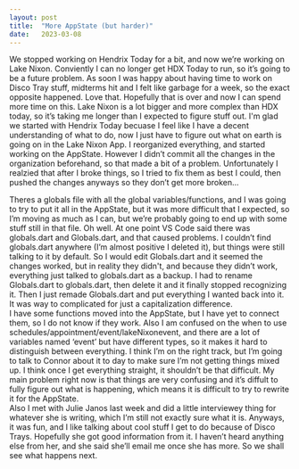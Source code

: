 ```yaml
---
layout: post
title:  "More AppState (but harder)"
date:   2023-03-08
---
```

We stopped working on Hendrix Today for a bit, and now we’re working on Lake Nixon. Conviently I can no longer get HDX Today to run, so it’s going to be a future problem. As soon I was happy about having time to work on Disco Tray stuff, midterms hit and I felt like garbage for a week, so the exact opposite happened. Love that. Hopefully that is over and now I can spend more time on this. Lake Nixon is a lot bigger and more complex than HDX today, so it’s taking me longer than I expected to figure stuff out. I'm glad we started with Hendrix Today becuase I feel like I have a decent understanding of what to do, now I just have to figure out what on earth is going on in the Lake Nixon App.  I reorganized everything, and started working on the AppState. However I didn’t commit all the changes in the organization beforehand, so that made a bit of a problem. Unfortunately I realzied that after I broke things, so I tried to fix them as best I could, then pushed the changes anyways so they don’t get more broken...

Theres a globals file with all the global variables/functions, and I was going to try to put it all in the AppState, but it was more difficult that I expected, so I’m moving as much as I can, but we’re probably going to end up with some stuff still in that file. Oh well. At one point VS Code said there was globals.dart and Globals.dart, and that caused problems. I couldn’t find globals.dart anywhere (I’m almost positive I deleted it), but things were still talking to it by default. So I would edit Globals.dart and it seemed the changes worked, but in reality they didn't, and because they didn’t work, everything just talked to globals.dart as a backup. I had to rename Globals.dart to globals.dart, then delete it and it finally stopped recognizing it. Then I just remade Globals.dart and put everything I wanted back into it. It was way to complicated for just a capitalization difference. 
<br>
I have some functions moved into the AppState, but I have yet to connect them, so I do not know if they work. Also I am confused on the when to use schedules/appointment/event/lakeNixonevent, and there are a lot of variables named ‘event’ but have different types, so it makes it hard to distinguish between everything. I think I’m on the right track, but I’m going to talk to Connor about it to day to make sure I’m not getting things mixed up. I think once I get everything straight, it shouldn’t be that difficult. My main problem right now is that things are very confusing and it’s diffult to fully figure out what is happening, which means it is difficult to try to rewrite it for the AppState. 
<br>
Also I met with Julie Janos last week and did a little interviewey thing for whatever she is writing, which I’m still not exactly sure what it is. Anyways, it was fun, and I like talking about cool stuff I get to do because of Disco Trays. Hopefully she got good information from it. I haven’t heard anything else from her, and she said she’ll email me once she has more. So we shall see what happens next. 
